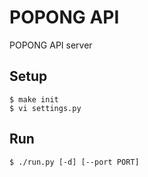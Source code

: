 # POPONG API

POPONG API server

## Setup

    $ make init
    $ vi settings.py 

## Run

    $ ./run.py [-d] [--port PORT]
